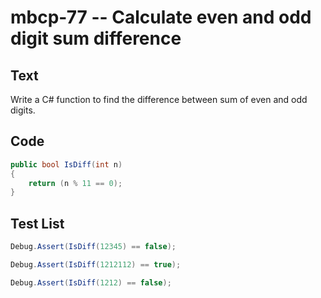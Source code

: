 # mbcp-77 -- Calculate even and odd digit sum difference

## Text

Write a C# function to find the difference between sum of even and odd digits.

## Code

```csharp
public bool IsDiff(int n) 
{ 
    return (n % 11 == 0); 
}
```

## Test List

```csharp
Debug.Assert(IsDiff(12345) == false);
```

```csharp
Debug.Assert(IsDiff(1212112) == true);
```

```csharp
Debug.Assert(IsDiff(1212) == false);
```
